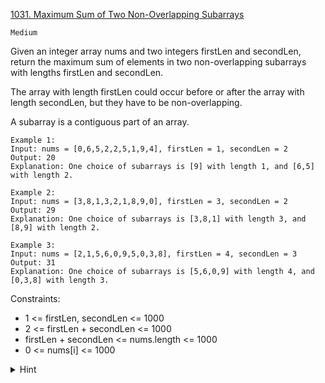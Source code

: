 [1031. Maximum Sum of Two Non-Overlapping Subarrays](https://leetcode.com/problems/maximum-sum-of-two-non-overlapping-subarrays/)

`Medium`

Given an integer array nums and two integers firstLen and secondLen, return the maximum sum of elements in two non-overlapping subarrays with lengths firstLen and secondLen.

The array with length firstLen could occur before or after the array with length secondLen, but they have to be non-overlapping.

A subarray is a contiguous part of an array.

```
Example 1:
Input: nums = [0,6,5,2,2,5,1,9,4], firstLen = 1, secondLen = 2
Output: 20
Explanation: One choice of subarrays is [9] with length 1, and [6,5] with length 2.

Example 2:
Input: nums = [3,8,1,3,2,1,8,9,0], firstLen = 3, secondLen = 2
Output: 29
Explanation: One choice of subarrays is [3,8,1] with length 3, and [8,9] with length 2.

Example 3:
Input: nums = [2,1,5,6,0,9,5,0,3,8], firstLen = 4, secondLen = 3
Output: 31
Explanation: One choice of subarrays is [5,6,0,9] with length 4, and [0,3,8] with length 3.
```

Constraints:

- 1 <= firstLen, secondLen <= 1000
- 2 <= firstLen + secondLen <= 1000
- firstLen + secondLen <= nums.length <= 1000
- 0 <= nums[i] <= 1000

<details>
<summary>Hint</summary>

We can use prefix sums to calculate any subarray sum quickly. For each L length subarray, find the best possible M length subarray that occurs before and after it.
</details>